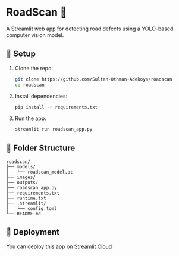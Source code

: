 # RoadScan 🚧

A Streamlit web app for detecting road defects using a YOLO-based computer vision model.

## 🔧 Setup

1. Clone the repo:
   ```bash
   git clone https://github.com/Sultan-Othman-Adekoya/roadscan
   cd roadscan
   ```

2. Install dependencies:
   ```bash
   pip install -r requirements.txt
   ```

3. Run the app:
   ```bash
   streamlit run roadscan_app.py
   ```

## 📁 Folder Structure

```
roadscan/
├── models/
│   └── roadscan_model.pt
├── images/
├── outputs/
├── roadscan_app.py
├── requirements.txt
├── runtime.txt
├── .streamlit/
│   └── config.toml
└── README.md
```

## 🚀 Deployment

You can deploy this app on [Streamlit Cloud](https://streamlit.io/cloud) 
